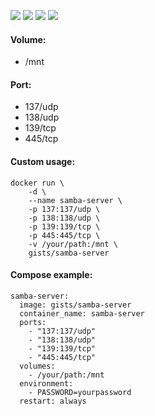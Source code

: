 ![](https://images.microbadger.com/badges/version/gists/samba-server.svg) ![](https://images.microbadger.com/badges/image/gists/samba-server.svg) ![](https://img.shields.io/docker/stars/gists/samba-server.svg) ![](https://img.shields.io/docker/pulls/gists/samba-server.svg)

#### Volume:

- /mnt

#### Port:

- 137/udp
- 138/udp
- 139/tcp
- 445/tcp

#### Custom usage:

    docker run \
        -d \
        --name samba-server \
        -p 137:137/udp \
        -p 138:138/udp \
        -p 139:139/tcp \
        -p 445:445/tcp \
        -v /your/path:/mnt \
        gists/samba-server

#### Compose example:

    samba-server:
      image: gists/samba-server
      container_name: samba-server
      ports:
        - "137:137/udp"
        - "138:138/udp"
        - "139:139/tcp"
        - "445:445/tcp"
      volumes:
        - /your/path:/mnt
      environment:
        - PASSWORD=yourpassword
      restart: always


